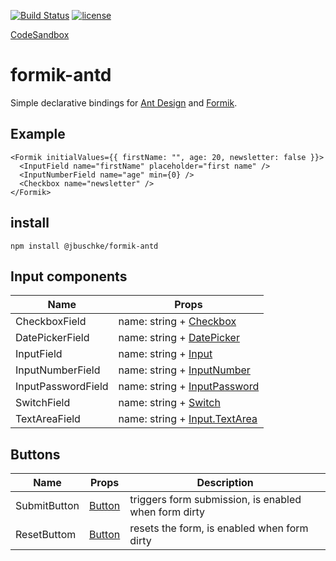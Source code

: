 [![Build Status](https://dev.azure.com/jannikb/glue/_apis/build/status/jannikb%20formik-antd?branchName=master)](https://dev.azure.com/jannikb/glue/_build/latest?definitionId=4?branchName=master)
[![license](https://badgen.now.sh/badge/license/MIT)](./LICENSE)

[CodeSandbox](https://codesandbox.io/s/ry3x068pmo)

# formik-antd

Simple declarative bindings for [Ant Design](https://ant.design/docs/react/introduce) and [Formik](https://github.com/jaredpalmer/formik).

## Example

```
<Formik initialValues={{ firstName: "", age: 20, newsletter: false }}>
  <InputField name="firstName" placeholder="first name" />
  <InputNumberField name="age" min={0} />
  <Checkbox name="newsletter" />
</Formik>
```

## install

`npm install @jbuschke/formik-antd`

## Input components

| Name               | Props                                                                                                |
| ------------------ | ---------------------------------------------------------------------------------------------------- |
| CheckboxField      | name: string + [Checkbox](https://ant.design/components/checkbox/)                                   |
| DatePickerField    | name: string + [DatePicker](https://ant.design/components/date-picker/)                              |
| InputField         | name: string + [Input](https://ant.design/components/input/)                                         |
| InputNumberField   | name: string + [InputNumber](https://ant.design/components/input-number/)                            |
| InputPasswordField | name: string + [InputPassword](https://ant.design/components/input/)                                 |
| SwitchField        | name: string + [Switch](https://ant.design/components/switch/)                                       |
| TextAreaField      | name: string + [Input.TextArea](https://ant.design/components/input/#components-input-demo-textarea) |

## Buttons

| Name         | Props                                           | Description                                          |
| ------------ | ----------------------------------------------- | ---------------------------------------------------- |
| SubmitButton | [Button](https://ant.design/components/button/) | triggers form submission, is enabled when form dirty |
| ResetButtom  | [Button](https://ant.design/components/button/) | resets the form, is enabled when form dirty          |
